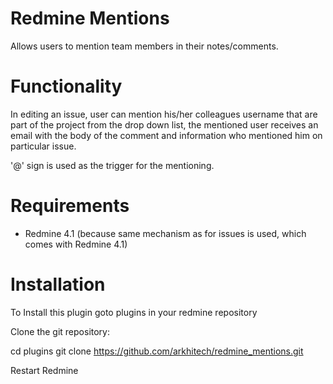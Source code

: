 Redmine Mentions
================

Allows users to mention team members in their notes/comments.

Functionality
=============
In editing an issue, user can mention his/her colleagues username that are part of the project from the drop down list,
the mentioned user receives an email with the body of the comment and information who mentioned him on particular issue.

'@' sign is used as the trigger for the mentioning.

Requirements
============

- Redmine 4.1 (because same mechanism as for issues is used, which comes with Redmine 4.1)

Installation
============
To Install this plugin goto plugins in your redmine repository

Clone the git repository:

  cd plugins
	git clone https://github.com/arkhitech/redmine_mentions.git

Restart Redmine
